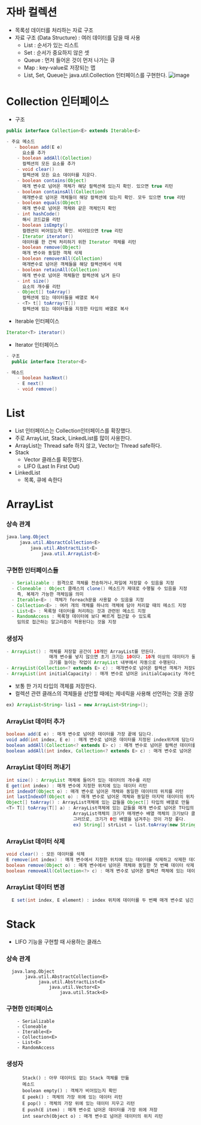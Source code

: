 # 자바 컬렉션
- 목록성 데이터를 처리하는 자료 구조  
- 자료 구조 (Data Structure) : 여러 데이터를 담을 때 사용  
  - List : 순서가 있는 리스트
  - Set : 순서가 중요하지 않은 셋
  - Queue : 먼저 들어온 것이 먼저 나가는 큐
  - Map : key-value로 저장되는 맵
  - List, Set, Queue는 java.util.Collection 인터페이스를 구현한다.
  ![image](https://user-images.githubusercontent.com/89081374/211149146-1c6a0da4-55d7-4c63-98e5-beae4b13f7a0.png)

# Collection 인터페이스
- 구조
```java
public interface Collection<E> extends Iterable<E>
```
```java
- 주요 메소드
   - boolean add(E e)
      요소를 추가
    - boolean addAll(Collection)
      컬렉션의 모든 요소를 추가
    - void clear()
      컬렉션에 모든 요소 데이터를 지운다.
    - boolean contains(Object)
      매개 변수로 넘어온 객체가 해당 컬렉션에 있는지 확인. 있으면 true 리턴
    - boolean containsAll(Collection)
      매개변수로 넘어온 객체들이 해당 컬렉션에 있는지 확인. 모두 있으면 true 리턴
    - boolean equals(Object)
      매개 변수로 넘어온 객체와 같은 객체인지 확인
    - int hashCode()
      해시 코드값을 리턴
    - boolean isEmpty()
      컬렌션이 비어있는지 확인. 비어있으면 true 리턴
    - Iterator iterator()
      데이터를 한 건씩 처리하기 위한 Iterator 객체를 리턴
    - boolean remove(Object)
      매개 변수와 동일한 객체 삭제
    - boolean removerAll(Collection)
      매개변수로 넘어온 객체들을 해당 컬렉션에서 삭제
    - boolean retainAll(Collection)
      매개 변수로 넘어온 객체들만 컬렉션에 남겨 둔다
    - int size()
      요소의 개수를 리턴
    - Object[] toArray()
      컬렉션에 있는 데이터들을 배열로 복사
    - <T> t[] toArray(T[])
      컬렉션에 있는 데이터들을 지정한 타입의 배열로 복사 
```
 
- Iterable 인터페이스
```java
Iterator<T> iterator()
```
- Iterator 인터페이스
```java
- 구조
  public interface Iterator<E>

- 메소드
    - boolean hasNext()
    - E next()
    - void remove()
```
# List
- List 인터페이스는 Collection인터페이스를 확장했다.
- 주로 ArrayList, Stack, LinkedList를 많이 사용한다. 
- ArrayList는 Thread safe 하지 않고, Vector는 Thread safe하다.
- Stack 
  - Vector 클래스를 확장했다.
  - LIFO (Last In First Out)
- LinkedList
  - 목록, 큐에 속한다
# ArrayList
### 상속 관계
```java
java.lang.Object 
     java.util.AbsractCollection<E>
         java.util.AbstractList<E>
             java.util.ArrayList<E>
```
### 구현한 인터페이스들
``` java
  - Serializable : 원격으로 객체를 전송하거나,파일에 저장할 수 있음을 지정
  - Cloneable : Object 클래스의 clone() 메소드가 제대로 수행될 수 있음을 지정
    즉, 복제가 가능한 객체임을 의미
  - Iterable<E> : 객체가 foreach문을 사용할 수 있음을 지정
  - Collection<E> : 여러 개의 객체를 하나의 객체에 담아 처리할 때의 메소드 지정
  - List<E> : 목록형 데이터를 처리하는 것과 관련된 메소드 지정
  - RandomAccess : 목록형 데이터에 보다 빠르게 접근할 수 있도록
    임의로 접근하는 알고리즘이 적용된다는 것을 지정
```
### 생성자
``` java
- ArrayList() : 객체를 저장할 공간이 10개인 ArrayList를 만든다. 
                매개 변수를 넣지 않으면 초기 크기는 10이다. 10개 이상의 데이터가 들어오면
                크기를 늘이는 작업이 ArrayList 내부에서 자동으로 수행된다.
- ArrayList(Collection<? extends E> c) : 매개변수로 넘어온 컬렉션 객체가 저장되어 있는 ArrayList를 만든다.
- ArrayList(int initialCapacity) : 매개 변수로 넘어온 initialCapacity 개수만큼의 저장 공간을 갖는 ArrayList를 만든다.
```
 - 보통 한 가지 타입의 객체를 저장한다.
 - 컬렉션 관련 클래스의 객체들을 선언할 때에는 제네릭을 사용해 선언하는 것을 권장
```java
ex) ArrayList<String> lis1 = new ArrayList<String>();
```
### ArrayList 데이터 추가
``` java
boolean add(E e) : 매개 변수로 넘어온 데이터를 가장 끝에 담는다.
void add(int index, E e) : 매개 변수로 넘어온 데이터를 지정된 index위치에 담는다.
boolean addAll(Collection<? extends E> c) : 매개 변수로 넘어온 컬렉션 데이터를 가장 끝에 담는다.
boolean addAll(int index, Collection<? extends E> c) : 매개 변수로 넘어온 컬렉션 데이터를 index 위치부터 담는다.
```
### ArrayList 데이터 꺼내기
``` java
int size() : ArrayList 객체에 들어가 있는 데이터의 개수를 리턴
E get(int index) : 매개 변수에 지정한 위치에 있는 데이터 리턴 
int indexOf(Object o) : 매개 변수로 넘어온 객체와 동일한 데이터의 위치를 리턴
int lastIndexOf(Object o) : 매개 변수로 넘어온 객체와 동일한 마지막 데이터의 위치를 리턴
Object[] toArray() : ArrayList객체에 있는 값들을 Object[] 타입의 배열로 만듦
<T> T[] toArray(T[] a) : ArrayList객체에 있는 값들을 매개 변수로 넘어온 T타입의 배열로 만듦
                         ArrayList객체의 크기가 매개변수 배열 객체의 크기보다 클 경우 매개 변수 배열의 모든 값이 null로 채워진다. 
                         그러므로, 크기가 0인 배열을 넘겨주는 것이 가장 좋다. 
                         ex) String[] strList = list.toArray(new String[0]);
```
### ArrayList 데이터 삭제
```java
void clear() : 모든 데이터를 삭제 
E remove(int index) : 매개 변수에서 지정한 위치에 있는 데이터를 삭제하고 삭제한 데이터를 리턴 
boolean remove(Object o) : 매개 변수에서 넘어온 객체와 동일한 첫 번째 데이터 삭제 
boolean removeAll(Collection<?> c) : 매개 변수로 넘어온 컬렉션 캑체에 있는 데이터와 동일한 모든 데이터 삭제
```
### ArrayList 데이터 변경
``` java
  E set(int index, E element) : index 위치에 데이터를 두 번째 매개 변수로 넘긴 값으로 변경, 해당 위치에 있던 데이터를 리턴
```
# Stack
- LIFO 기능을 구현할 때 사용하는 클래스
### 상속 관계
```
  java.lang.Object
       java.util.AbstractCollection<E>
            java.util.AbstractList<E>
                java.util.Vector<E>
                    java.util.Stack<E>
```
### 구현한 인터페이스
```
    - Serializable
    - Cloneable
    - Iterable<E>
    - Collection<E>
    - List<E>
    - RandomAccess
```
### 생성자
```
      Stack() : 아무 데이터도 없는 Stack 객체를 만듦
      메소드
      boolean empty() : 객체가 비어있는지 확인
      E peek() : 객체의 가장 위에 있는 데이터 리턴
      E pop() : 객체의 가장 위에 있는 데이터 지우고 리턴
      E push(E item) : 매개 변수로 넘어온 데이터를 가장 위에 저장
      int search(Object o) : 매개 변수로 넘어온 데이터의 위치 리턴
```